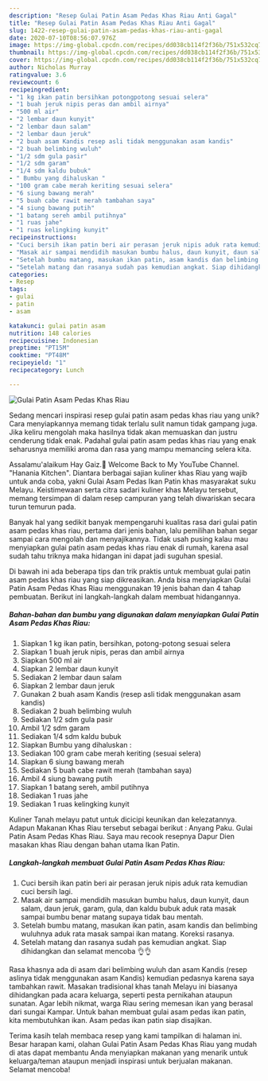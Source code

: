 ```yaml
---
description: "Resep Gulai Patin Asam Pedas Khas Riau Anti Gagal"
title: "Resep Gulai Patin Asam Pedas Khas Riau Anti Gagal"
slug: 1422-resep-gulai-patin-asam-pedas-khas-riau-anti-gagal
date: 2020-07-10T08:56:07.976Z
image: https://img-global.cpcdn.com/recipes/dd038cb114f2f36b/751x532cq70/gulai-patin-asam-pedas-khas-riau-foto-resep-utama.jpg
thumbnail: https://img-global.cpcdn.com/recipes/dd038cb114f2f36b/751x532cq70/gulai-patin-asam-pedas-khas-riau-foto-resep-utama.jpg
cover: https://img-global.cpcdn.com/recipes/dd038cb114f2f36b/751x532cq70/gulai-patin-asam-pedas-khas-riau-foto-resep-utama.jpg
author: Nicholas Murray
ratingvalue: 3.6
reviewcount: 6
recipeingredient:
- "1 kg ikan patin bersihkan potongpotong sesuai selera"
- "1 buah jeruk nipis peras dan ambil airnya"
- "500 ml air"
- "2 lembar daun kunyit"
- "2 lembar daun salam"
- "2 lembar daun jeruk"
- "2 buah asam Kandis resep asli tidak menggunakan asam kandis"
- "2 buah belimbing wuluh"
- "1/2 sdm gula pasir"
- "1/2 sdm garam"
- "1/4 sdm kaldu bubuk"
- " Bumbu yang dihaluskan "
- "100 gram cabe merah keriting sesuai selera"
- "6 siung bawang merah"
- "5 buah cabe rawit merah tambahan saya"
- "4 siung bawang putih"
- "1 batang sereh ambil putihnya"
- "1 ruas jahe"
- "1 ruas kelingking kunyit"
recipeinstructions:
- "Cuci bersih ikan patin beri air perasan jeruk nipis aduk rata kemudian cuci bersih lagi."
- "Masak air sampai mendidih masukan bumbu halus, daun kunyit, daun salam, daun jeruk, garam, gula, dan kaldu bubuk aduk rata masak sampai bumbu benar matang supaya tidak bau mentah."
- "Setelah bumbu matang, masukan ikan patin, asam kandis dan belimbing wuluhnya aduk rata masak sampai ikan matang. Koreksi rasanya."
- "Setelah matang dan rasanya sudah pas kemudian angkat. Siap dihidangkan dan selamat mencoba 👌👌"
categories:
- Resep
tags:
- gulai
- patin
- asam

katakunci: gulai patin asam 
nutrition: 148 calories
recipecuisine: Indonesian
preptime: "PT15M"
cooktime: "PT48M"
recipeyield: "1"
recipecategory: Lunch

---
```



![Gulai Patin Asam Pedas Khas Riau](https://img-global.cpcdn.com/recipes/dd038cb114f2f36b/751x532cq70/gulai-patin-asam-pedas-khas-riau-foto-resep-utama.jpg)

Sedang mencari inspirasi resep gulai patin asam pedas khas riau yang unik? Cara menyiapkannya memang tidak terlalu sulit namun tidak gampang juga. Jika keliru mengolah maka hasilnya tidak akan memuaskan dan justru cenderung tidak enak. Padahal gulai patin asam pedas khas riau yang enak seharusnya memiliki aroma dan rasa yang mampu memancing selera kita.

Assalamu&#39;alaikum Hay Gaiz.🤗 Welcome Back to My YouTube Channel. &#34;Hanania Kitchen&#34;. Diantara berbagai sajian kuliner khas Riau yang wajib untuk anda coba, yakni Gulai Asam Pedas Ikan Patin khas masyarakat suku Melayu. Keistimewaan serta citra sadari kuliner khas Melayu tersebut, memang tersimpan di dalam resep campuran yang telah diwariskan secara turun temurun pada.

Banyak hal yang sedikit banyak mempengaruhi kualitas rasa dari gulai patin asam pedas khas riau, pertama dari jenis bahan, lalu pemilihan bahan segar sampai cara mengolah dan menyajikannya. Tidak usah pusing kalau mau menyiapkan gulai patin asam pedas khas riau enak di rumah, karena asal sudah tahu triknya maka hidangan ini dapat jadi suguhan spesial.


Di bawah ini ada beberapa tips dan trik praktis untuk membuat gulai patin asam pedas khas riau yang siap dikreasikan. Anda bisa menyiapkan Gulai Patin Asam Pedas Khas Riau menggunakan 19 jenis bahan dan 4 tahap pembuatan. Berikut ini langkah-langkah dalam membuat hidangannya.

<!--inarticleads1-->

##### Bahan-bahan dan bumbu yang digunakan dalam menyiapkan Gulai Patin Asam Pedas Khas Riau:

1. Siapkan 1 kg ikan patin, bersihkan, potong-potong sesuai selera
1. Siapkan 1 buah jeruk nipis, peras dan ambil airnya
1. Siapkan 500 ml air
1. Siapkan 2 lembar daun kunyit
1. Sediakan 2 lembar daun salam
1. Siapkan 2 lembar daun jeruk
1. Gunakan 2 buah asam Kandis (resep asli tidak menggunakan asam kandis)
1. Sediakan 2 buah belimbing wuluh
1. Sediakan 1/2 sdm gula pasir
1. Ambil 1/2 sdm garam
1. Sediakan 1/4 sdm kaldu bubuk
1. Siapkan  Bumbu yang dihaluskan :
1. Sediakan 100 gram cabe merah keriting (sesuai selera)
1. Siapkan 6 siung bawang merah
1. Sediakan 5 buah cabe rawit merah (tambahan saya)
1. Ambil 4 siung bawang putih
1. Siapkan 1 batang sereh, ambil putihnya
1. Sediakan 1 ruas jahe
1. Sediakan 1 ruas kelingking kunyit


Kuliner Tanah melayu patut untuk dicicipi keunikan dan kelezatannya. Adapun Makanan Khas Riau tersebut sebagai berikut : Anyang Paku. Gulai Patin Asam Pedas Khas Riau. Saya mau recook resepnya Dapur Dien masakan khas Riau dengan bahan utama Ikan Patin. 

<!--inarticleads2-->

##### Langkah-langkah membuat Gulai Patin Asam Pedas Khas Riau:

1. Cuci bersih ikan patin beri air perasan jeruk nipis aduk rata kemudian cuci bersih lagi.
1. Masak air sampai mendidih masukan bumbu halus, daun kunyit, daun salam, daun jeruk, garam, gula, dan kaldu bubuk aduk rata masak sampai bumbu benar matang supaya tidak bau mentah.
1. Setelah bumbu matang, masukan ikan patin, asam kandis dan belimbing wuluhnya aduk rata masak sampai ikan matang. Koreksi rasanya.
1. Setelah matang dan rasanya sudah pas kemudian angkat. Siap dihidangkan dan selamat mencoba 👌👌


Rasa khasnya ada di asam dari belimbing wuluh dan asam Kandis (resep aslinya tidak menggunakan asam Kandis) kemudian pedasnya karena saya tambahkan rawit. Masakan tradisional khas tanah Melayu ini biasanya dihidangkan pada acara keluarga, seperti pesta pernikahan ataupun sunatan. Agar lebih nikmat, warga Riau sering memesan ikan yang berasal dari sungai Kampar. Untuk bahan membuat gulai asam pedas ikan patin, kita membutuhkan ikan. Asam pedas ikan patin siap disajikan. 

Terima kasih telah membaca resep yang kami tampilkan di halaman ini. Besar harapan kami, olahan Gulai Patin Asam Pedas Khas Riau yang mudah di atas dapat membantu Anda menyiapkan makanan yang menarik untuk keluarga/teman ataupun menjadi inspirasi untuk berjualan makanan. Selamat mencoba!
